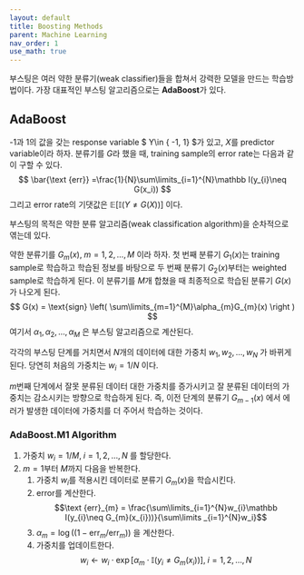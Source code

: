 ```yaml
---
layout: default
title: Boosting Methods
parent: Machine Learning
nav_order: 1
use_math: true
---
```


부스팅은 여러 약한 분류기(weak classifier)들을 합쳐서 강력한 모델을 만드는 학습방법이다. 
가장 대표적인 부스팅 알고리즘으로는 **AdaBoost**가 있다.

## AdaBoost

-1과 1의 값을 갖는 response variable $ Y\in \{ -1, 1\} $가 있고, $X$를 predictor variable이라 하자.
분류기를 $G$라 했을 때, training sample의 error rate는 다음과 같이 구할 수 있다.
$$
\bar{\text {err}} =\frac{1}{N}\sum\limits_{i=1}^{N}\mathbb I(y_{i}\neq G(x_i))
$$
그리고 error rate의 기댓값은 $\mathbb E[\mathbb I(Y\neq G(X))]$ 이다.

부스팅의 목적은 약한 분류 알고리즘(weak classification algorithm)을 순차적으로 엮는데 있다.

약한 분류기를 $G_{m}(x), \; m=1,2,\ldots,M$ 이라 하자. 
첫 번째 분류기 $G_{1}(x)$는 training sample로 학습하고 학습된 정보를 바탕으로 두 번째 분류기 $G_{2}(x)$부터는 weighted sample로 학습하게 된다. 이 분류기를 $M$개 합쳤을 때 최종적으로 학습된 분류기 $G(x)$가 나오게 된다.
$$
G(x) = \text{sign} \left( \sum\limits_{m=1}^{M}\alpha_{m}G_{m}(x)  \right )
$$
여기서 $\alpha_{1}, \alpha_{2}, \ldots ,\alpha_{M}$ 은 부스팅 알고리즘으로 계산된다. 

각각의 부스팅 단계를 거치면서 $N$개의 데이터에 대한 가중치 $w_{1}, w_{2}, \ldots , w_{N}$ 가 바뀌게 된다. 
당연히 처음의 가중치는 $w_{i}= 1/N$ 이다. 

$m$번째 단계에서 잘못 분류된 데이터 대한 가중치를 증가시키고 잘 분류된 데이터의 가중치는 감소시키는 방향으로 학습하게 된다. 즉, 이전 단계의 분류기 $G_{m-1}(x)$ 에서 에러가 발생한 데이터에 가중치를 더 주어서 학습하는 것이다. 

### AdaBoost.M1 Algorithm

1) 가중치 $w_{i}= 1/M, \; i=1,2,\ldots, N$ 를 할당한다.
2) $m=1$부터 $M$까지 다음을 반복한다.
	1) 가중치 $w_{i}$를 적용시킨 데이터로 분류기 $G_{m}(x)$을 학습시킨다.
	2) error를 계산한다. $$\text {err}_{m} = \frac{\sum\limits_{i=1}^{N}w_{i}\mathbb I(y_{i}\neq G_{m}(x_{i}))}{\sum\limits _{i=1}^{N}w_i}$$
	3) $\alpha_{m}=\log ((1-\text{err}_{m}/\text{err}_m))$ 을 계산한다.
	4) 가중치를 업데이트한다. $$w_{i} \leftarrow w_{i}\cdot \exp[\alpha_{m}\cdot \mathbb I (y_{i}\neq G_{m}(x_{i}))], \; i=1,2,\ldots,N$$



